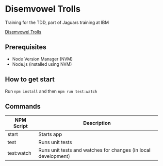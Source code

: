 # Disemvowel Trolls 

Training for the TDD, part of Jaguars training at IBM 

[Disemvowel Trolls](https://www.codewars.com/kata/52fba66badcd10859f00097e/train/javascript)

## Prerequisites

- Node Version Manager (NVM)
- Node.js (installed using NVM)

## How to get start

Run `npm install` and then `npm run test:watch`

## Commands

| NPM Script | Description                                                    |
| ---------- | -------------------------------------------------------------- |
| start      | Starts app                                                     |
| test       | Runs unit tests                                                |
| test:watch | Runs unit tests and watches for changes (in local development) |
